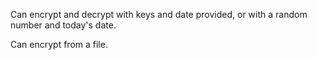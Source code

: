 Can encrypt and decrypt with keys and date provided, or with a random number
and today's date.

Can encrypt from a file.
